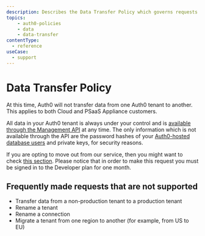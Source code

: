 ```yaml
---
description: Describes the Data Transfer Policy which governs requests for transfer of data from one Auth0 tenant to another.
topics:
    - auth0-policies
    - data
    - data-transfer
contentType:
  - reference
useCase:
  - support
---
```


# Data Transfer Policy

At this time, Auth0 will not transfer data from one Auth0 tenant to another. This applies to both Cloud and PSaaS Appliance customers.

All data in your Auth0 tenant is always under your control and is [available through the Management API](/api/v2) at any time. The only information which is not available through the API are the password hashes of your [Auth0-hosted database users](/connections/database) and private keys, for security reasons.

If you are opting to move out from our service, then you might want to check [this section](/moving-out). Please notice that in order to make this request you must be signed in to the Developer plan for one month.

## Frequently made requests that are not supported

* Transfer data from a non-production tenant to a production tenant
* Rename a tenant
* Rename a connection
* Migrate a tenant from one region to another (for example, from US to EU)
